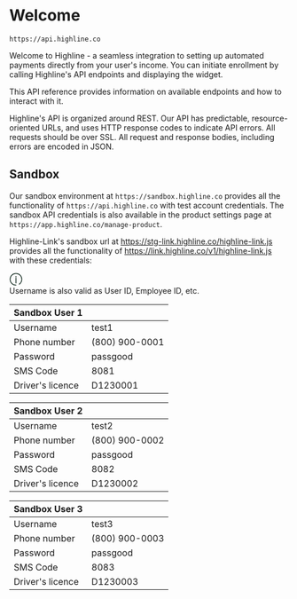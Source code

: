 # Welcome

```shell
https://api.highline.co
```

Welcome to Highline - a seamless integration to setting up automated payments directly from your user's income. You can initiate enrollment by calling Highline's API endpoints and displaying the widget.

This API reference provides information on available endpoints and how to interact with it.

Highline's API is organized around REST. Our API has predictable, resource-oriented URLs, and uses HTTP response codes to indicate API errors. All requests should be over SSL. All request and response bodies, including errors are encoded in JSON.

## Sandbox

Our sandbox environment at `https://sandbox.highline.co` provides all the functionality of `https://api.highline.co` with test account credentials. The sandbox API credentials is also available in the product settings page at `https://app.highline.co/manage-product`.

Highline-Link's sandbox url at https://stg-link.highline.co/highline-link.js provides all the functionality of https://link.highline.co/v1/highline-link.js with these credentials:

<aside class="notice-container-aside">
    <div class="notice-container">
        <div class="notice-icon">
            <svg xmlns="http://www.w3.org/2000/svg" width="24" height="24" viewBox="0 0 24 24" fill="none">
                <path d="M12 22.5625C6.16649 22.5625 1.4375 17.8335 1.4375 12C1.4375 6.16649 6.16649 1.4375 12 1.4375C17.8335 1.4375 22.5625 6.16649 22.5625 12C22.5625 15.6622 20.6988 18.889 17.8681 20.7838M12 18.8047V9.86719M12 8.03906V6.82031" stroke="#22382E" stroke-width="1.5" stroke-linecap="round" stroke-linejoin="round"/>
            </svg>
        </div>
        <div>
           Username is also valid as User ID, Employee ID, etc.
        </div>
    </div>
</aside>

Sandbox User 1 | <span></span>
--------- | -------
Username | test1
Phone number | (800) 900-0001
Password | passgood
SMS Code | 8081
Driver's licence | D1230001

Sandbox User 2 | <span></span>
--------- | -------
Username | test2
Phone number | (800) 900-0002
Password | passgood
SMS Code | 8082
Driver's licence | D1230002

Sandbox User 3 | <span></span>
--------- | -------
Username | test3
Phone number | (800) 900-0003
Password | passgood
SMS Code | 8083
Driver's licence | D1230003
